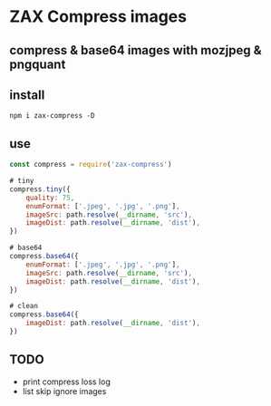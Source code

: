 # ZAX Compress images
## compress & base64 images with mozjpeg & pngquant

## install

~~~ base
npm i zax-compress -D
~~~

## use

~~~ javascript 
const compress = require('zax-compress')

# tiny
compress.tiny({
    quality: 75,
    enumFormat: ['.jpeg', '.jpg', '.png'],
    imageSrc: path.resolve(__dirname, 'src'),
    imageDist: path.resolve(__dirname, 'dist'),
})

# base64
compress.base64({
    enumFormat: ['.jpeg', '.jpg', '.png'],
    imageSrc: path.resolve(__dirname, 'src'),
    imageDist: path.resolve(__dirname, 'dist'),
})

# clean
compress.base64({
    imageDist: path.resolve(__dirname, 'dist'),
})
~~~

## TODO

* print compress loss log
* list skip ignore images
